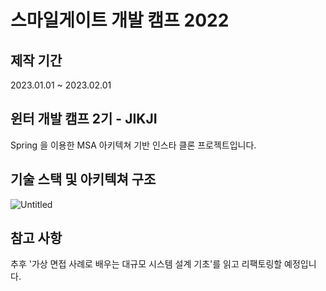 # 스마일게이트 개발 캠프 2022 
## 제작 기간
2023.01.01 ~ 2023.02.01
## 윈터 개발 캠프 2기 - JIKJI
Spring 을 이용한 MSA 아키텍쳐 기반 인스타 클론 프로젝트입니다.

## 기술 스택  및 아키텍쳐 구조
![Untitled](https://github.com/worldii/MSA-Project/assets/87687210/74b75253-b1fe-4c10-964b-ff1b9db594db)

## 참고 사항
추후 '가상 면접 사례로 배우는 대규모 시스템 설계 기초'를 읽고 리팩토링할 예정입니다.
